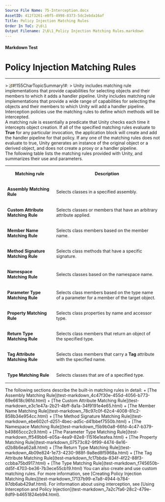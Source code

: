```yaml
---
Source File Name: 75-Interception.docx
AssetID: 412f3261-e0f5-4998-8373-5dc2ebda16af
Title: Policy Injection Matching Rules
Order In ToC: 2\6\1
Output Filename: 2\6\1_Policy Injection Matching Rules.markdown
---
```


#### Markdown Test ####
# Policy Injection Matching Rules #
----------


&gt; ![](images/note.gif)#!155CharTopicSummary!#:
&gt; 
Unity includes matching rule implementations that provide capabilities for selecting objects and their members to which it adds a handler pipeline.
Unity includes matching rule implementations that provide a wide range of capabilities for selecting the objects and their members to which Unity will add a handler pipeline. Interception policies use the matching rules to define which methods will be intercepted.   
A matching rule is essentially a predicate that Unity checks each time it intercepts object creation. If all of the specified matching rules evaluate to **True** for any particular invocation, the application block will create and add the handler pipeline for that policy. If any one of the matching rules does not evaluate to true, Unity generates an instance of the original object or a derived object, and does not create a proxy or a handler pipeline.  
The following table lists the matching rules provided with Unity, and summarizes their use and parameters.   
<table xmlns:xlink="http://www.w3.org/1999/xlink"><tr><th><p>Matching rule</p></th><th><p>Description</p></th></tr><tr><td><p><b>Assembly Matching Rule</b></p></td><td><p>Selects classes in a specified assembly.</p></td></tr><tr><td><p><b>Custom Attribute Matching Rule</b></p></td><td><p>Selects classes or members that have an arbitrary attribute applied.</p></td></tr><tr><td><p><b>Member Name Matching Rule</b></p></td><td><p>Selects class members based on the member name.</p></td></tr><tr><td><p><b>Method Signature Matching Rule</b></p></td><td><p>Selects class methods that have a specific signature.</p></td></tr><tr><td><p><b>Namespace Matching Rule</b></p></td><td><p>Selects classes based on the namespace name.</p></td></tr><tr><td><p><b>Parameter Type Matching Rule</b></p></td><td><p>Selects class members based on the type name of a parameter for a member of the target object.</p></td></tr><tr><td><p><b>Property Matching Rule</b></p></td><td><p>Selects class properties by name and accessor type.</p></td></tr><tr><td><p><b>Return Type Matching Rule</b></p></td><td><p>Selects class members that return an object of the specified type.</p></td></tr><tr><td><p><b>Tag Attribute Matching Rule</b></p></td><td><p>Selects class members that carry a <b>Tag</b> attribute with the specified name.</p></td></tr><tr><td><p><b>Type Matching Rule</b></p></td><td><p>Selects classes that are of a specified type.</p></td></tr></table>
The following sections describe the built-in matching rules in detail:  
+ [The Assembly Matching Rule](test-markdown_4c47f30e-455d-4056-b773-69e6618c96fd.html)
+ [The Custom Attribute Matching Rule](test-markdown_e3c1e47a-2b21-4bff-8a1a-34f9191e4e65.html)
+ [The Member Name Matching Rule](test-markdown_78c97c0f-62c4-4008-81c2-858b34e954cc.html)
+ [The Method Signature Matching Rule](test-markdown_ebe602cf-d251-4bec-ad5c-d41bbef7550b.html)
+ [The Namespace Matching Rule](test-markdown_f5b9b0a8-66fd-4c47-b379-b49865ccc2c9.html)
+ [The Parameter Type Matching Rule](test-markdown_ff549bb6-e05a-4ea9-82e8-11516e1eafea.html)
+ [The Property Matching Rule](test-markdown_07573c82-9f99-4474-8e16-d2b8b6ea62a8.html)
+ [The Return Type Matching Rule](test-markdown_4b09e824-1e73-4230-988f-9a8ed8f5968a.html)
+ [The Tag Attribute Matching Rule](test-markdown_fc17bbda-834f-4f22-88f3-ccbba75bd917.html)
+ [The Type Matching Rule](test-markdown_f745650b-dd5f-4703-be36-7b3ece55cb19.html)
You can also create and use custom matching rules. For more information, see [Creating Policy Injection Matching Rules](test-markdown_17137b99-e7a8-4944-b784-87db6ab429af.html). For information about using interception, see [Using Interception and Policy Injection](test-markdown_7a2c7fa6-28c2-479e-8df9-b4651824eb94.html).  

